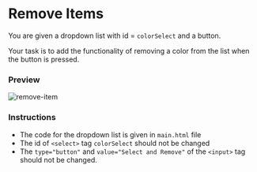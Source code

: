 # Remove Items
You are given a dropdown list with id = `colorSelect` and a button.

Your task is to add the functionality of removing a color from the list when the button is pressed. 

### Preview

![remove-item](https://user-images.githubusercontent.com/78275204/224699625-2eee84cf-daab-4058-a7d5-be34ecc47ad4.gif)

### Instructions 
- The code for the dropdown list is given in `main.html` file
- The id of `<select>` tag `colorSelect` should not be changed
- The `type="button"` and `value="Select and Remove"` of the `<input>` tag should not be changed.

